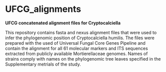 # UFCG_alignments

**UFCG concatenated alignment files for Cryptocalciella**

This repository contains fasta and nexus alignment files that were used to infer the phylogenomic position of Cryptocalciella humilis. The files were prepared with the used of Universal Fungal Core Genes Pipeline and contain the alignment for all 61 molecular markers and ITS sequences extracted from publicly available Mortierellaceae genomes. Names of strains comply with names on the phylogenomic tree leaves specified in the Supplementary metrials of the study.
